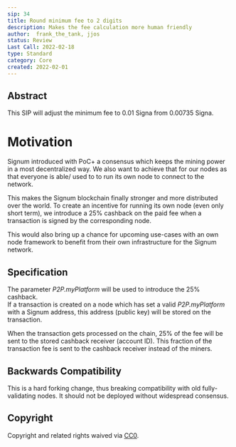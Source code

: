 ```yaml
---
sip: 34
title: Round minimum fee to 2 digits
description: Makes the fee calculation more human friendly
author:  frank_the_tank, jjos
status: Review
Last Call: 2022-02-18
type: Standard
category: Core
created: 2022-02-01
---
```


## Abstract
This SIP will adjust the minimum fee to 0.01 Signa from 0.00735 Signa.

# Motivation
Signum introduced with PoC+ a consensus which keeps the mining power in a most decentralized way. We also want to achieve that for our nodes as that everyone is able/ used to to run its own node to connect to the network.  
  
This makes the Signum blockchain finally stronger and more distributed over the world. To create an incentive for running its own node (even only short term), we introduce a 25% cashback on the paid fee when a transaction is signed by the corresponding node.  
  
This would also bring up a chance for upcoming use-cases with an own node framework to benefit from their own infrastructure for the Signum network.  
  
## Specification
The parameter *P2P.myPlatform* will be used to introduce the 25% cashback.  
If a transaction is created on a node which has set a valid *P2P.myPlatform* with a Signum address, this address (public key) will be stored on the transaction.  
  
When the transaction gets processed on the chain, 25% of the fee will be sent to the stored cashback receiver (account ID). This fraction of the transaction fee is sent to the cashback receiver instead of the miners.  
  
## Backwards Compatibility  
This is a hard forking change, thus breaking compatibility with old fully-validating nodes. It should not be deployed without widespread consensus.

## Copyright
Copyright and related rights waived via [CC0](https://creativecommons.org/publicdomain/zero/1.0/).
